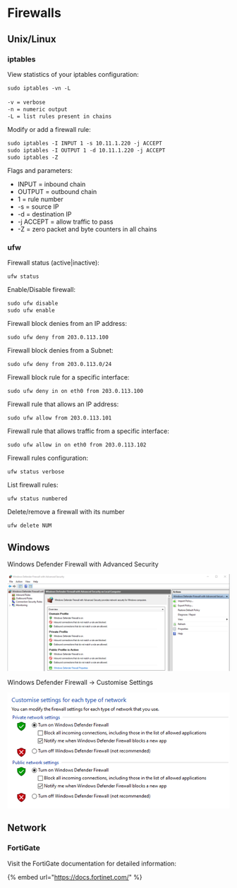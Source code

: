 # Firewalls

## Unix/Linux

### iptables

View statistics of your iptables configuration:

```text
sudo iptables -vn -L

-v = verbose
-n = numeric output
-L = list rules present in chains
```

Modify or add a firewall rule:

```text
sudo iptables -I INPUT 1 -s 10.11.1.220 -j ACCEPT
sudo iptables -I OUTPUT 1 -d 10.11.1.220 -j ACCEPT
sudo iptables -Z
```

Flags and parameters:

* INPUT = inbound chain 
* OUTPUT = outbound chain 
* 1 = rule number 
* -s = source IP
* -d = destination IP
*  -j ACCEPT = allow traffic to pass 
* -Z = zero packet and byte counters in all chains

### ufw

Firewall status \(active\|inactive\):

```text
ufw status
```

Enable/Disable firewall:

```text
sudo ufw disable
sudo ufw enable
```

Firewall block denies from an IP address:

```text
sudo ufw deny from 203.0.113.100
```

Firewall block denies from a Subnet:

```text
sudo ufw deny from 203.0.113.0/24
```

Firewall block rule for a specific interface:

```text
sudo ufw deny in on eth0 from 203.0.113.100
```

Firewall rule that allows an IP address:

```text
sudo ufw allow from 203.0.113.101
```

Firewall rule that allows traffic from a specific interface:

```text
sudo ufw allow in on eth0 from 203.0.113.102
```

Firewall rules configuration:

```text
ufw status verbose
```

List firewall rules:

```text
ufw status numbered
```

Delete/remove a firewall with its number

```text
ufw delete NUM
```

## Windows

Windows Defender Firewall with Advanced Security

![Windows Defender Firewall](../.gitbook/assets/image%20%2821%29.png)

Windows Defender Firewall -&gt; Customise Settings

![Windows Defender Firewall - Customise Settings](../.gitbook/assets/image%20%2820%29.png)

## Network

### FortiGate

Visit the FortiGate documentation for detailed information:

{% embed url="https://docs.fortinet.com/" %}



